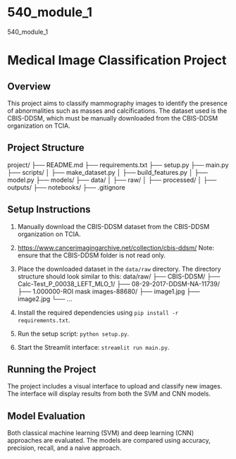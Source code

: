 # 540_module_1
540_module_1
# Medical Image Classification Project

## Overview
This project aims to classify mammography images to identify the presence of abnormalities such as masses and calcifications. The dataset used is the CBIS-DDSM, which must be manually downloaded from the CBIS-DDSM organization on TCIA.

## Project Structure
project/
├── README.md
├── requirements.txt
├── setup.py
├── main.py
├── scripts/
│ ├── make_dataset.py
│ ├── build_features.py
│ ├── model.py
├── models/
├── data/
│ ├── raw/
│ ├── processed/
│ ├── outputs/
├── notebooks/
├── .gitignore


## Setup Instructions
1. Manually download the CBIS-DDSM dataset from the CBIS-DDSM organization on TCIA.
2. https://www.cancerimagingarchive.net/collection/cbis-ddsm/
Note: ensure that the CBIS-DDSM folder is not read only.
3. Place the downloaded dataset in the `data/raw` directory. The directory structure should look similar to this:
data/raw/
├── CBIS-DDSM/
├── Calc-Test_P_00038_LEFT_MLO_1/
├── 08-29-2017-DDSM-NA-11739/
├── 1.000000-ROI mask images-88680/
├── image1.jpg
├── image2.jpg
└── ...

4. Install the required dependencies using `pip install -r requirements.txt`.
5. Run the setup script: `python setup.py`.
6. Start the Streamlit interface: `streamlit run main.py`.

## Running the Project
The project includes a visual interface to upload and classify new images. The interface will display results from both the SVM and CNN models.

## Model Evaluation
Both classical machine learning (SVM) and deep learning (CNN) approaches are evaluated. The models are compared using accuracy, precision, recall, and a naive approach.
